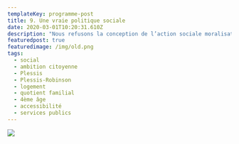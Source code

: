 ```yaml
---
templateKey: programme-post
title: 9. Une vraie politique sociale
date: 2020-03-01T10:20:31.610Z
description: "Nous refusons la conception de l’action sociale moralisatrice, qui «\_accuse\_», renvoie sur l’individu  la responsabilité de sa situation (Chômage, rupture familiale, maladie). Nous mettrons en œuvre une action sociale qui repose sur  une démarche concertée avec les services sociaux\_et les associations.\nNous formulons 9 propositions dans ce sens :\n\n"
featuredpost: true
featuredimage: /img/old.png
tags:
  - social
  - ambition citoyenne
  - Plessis
  - Plessis-Robinson
  - logement
  - quotient familial
  - 4ème âge
  - accessibilité
  - services publics
---
```

![](/img/thème9.png)
